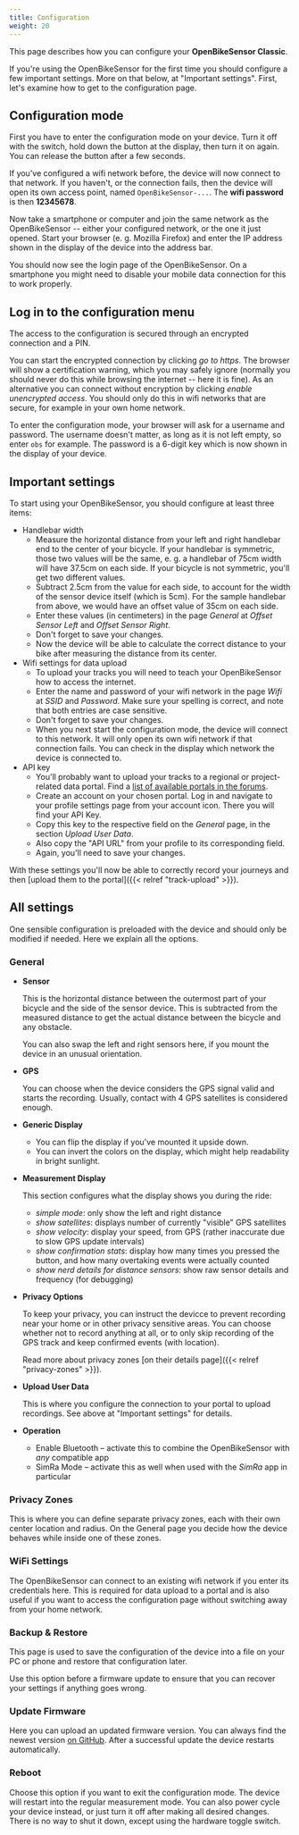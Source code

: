 ```yaml
---
title: Configuration
weight: 20
---
```


This page describes how you can configure your **OpenBikeSensor Classic**.

If you're using the OpenBikeSensor for the first time you should configure a
few important settings. More on that below, at "Important settings". First,
let's examine how to get to the configuration page.

## Configuration mode

First you have to enter the configuration mode on your device. Turn it off with
the switch, hold down the button at the display, then turn it on again. You can
release the button after a few seconds. 

If you've configured a wifi network before, the device will now connect to that
network. If you haven't, or the connection fails, then the device will open its
own access point, named `OpenBikeSensor-...`. The **wifi password** is then **12345678**.

Now take a smartphone or computer and join the same network as the
OpenBikeSensor -- either your configured network, or the one it just opened.
Start your browser (e. g. Mozilla Firefox) and enter the IP address shown in
the display of the device into the address bar.

You should now see the login page of the OpenBikeSensor. On a smartphone you might
need to disable your mobile data connection for this to work properly.

## Log in to the configuration menu

The access to the configuration is secured through an encrypted connection and
a PIN.

You can start the encrypted connection by clicking *go to https*. The browser
will show a certification warning, which you may safely ignore (normally you
should never do this while browsing the internet -- here it is fine). As an
alternative you can connect without encryption by clicking *enable unencrypted
access*. You should only do this in wifi networks that are secure, for example
in your own home network.

To enter the configuration mode, your browser will ask for a username and
password. The username doesn't matter, as long as it is not left  empty, so
enter `obs` for example. The password is a 6-digit key which is now shown in
the display of your device. 

## Important settings

To start using your OpenBikeSensor, you should configure at least three items: 

* Handlebar width
  - Measure the horizontal distance from your left and right handlebar end to
    the center of your bicycle. If your handlebar is symmetric, those two
    values will be the same, e. g. a handlebar of 75cm width will have 37.5cm
    on each side. If your bicycle is not symmetric, you'll get two different
    values.
  - Subtract 2.5cm from the value for each side, to account for the width of the
    sensor device itself (which is 5cm). For the sample handlebar from above, we would
    have an offset value of 35cm on each side.
  - Enter these values (in centimeters) in the page *General* at *Offset Sensor Left*
    and *Offset Sensor Right*.
  - Don't forget to save your changes.
  - Now the device will be able to calculate the correct distance to your bike
    after measuring the distance from its center.
* Wifi settings for data upload
  - To upload your tracks you will need to teach your OpenBikeSensor how to 
    access the internet.
  - Enter the name and password of your wifi network in the page *Wifi* at
    *SSID* and *Password*. Make sure your spelling is correct, and note that
    both entries are case sensitive.
  - Don't forget to save your changes.
  - When you next start the configuration mode, the device will connect to this
    network. It will only open its own wifi network if that connection fails. 
    You can check in the display which network the device is connected to.
* API key
  - You'll probably want to upload your tracks to a regional or project-related
    data portal. Find a [list of available portals in the forums](https://forum.openbikesensor.org/t/uebersicht-verfuegbarer-portale/688).
  - Create an account on your chosen portal. Log in and navigate to your profile settings page
    from your account icon. There you will find your API Key.
  - Copy this key to the respective field on the *General* page, in the section
    *Upload User Data*.
  - Also copy the "API URL" from your profile to its corresponding field.
  - Again, you'll need to save your changes.

With these settings you'll now be able to correctly record your journeys and then
[upload them to the portal]({{< relref "track-upload" >}}).

## All settings

One sensible configuration is preloaded with the device and should only
be modified if needed. Here we explain all the options.

### General

* **Sensor**
  
  This is the horizontal distance between the outermost part of your bicycle
  and the side of the sensor device. This is subtracted from the measured
  distance to get the actual distance between the bicycle and any obstacle.

  You can also swap the left and right sensors here, if you mount the device in
  an unusual orientation.

* **GPS**

  You can choose when the device considers the GPS signal valid and starts the
  recording. Usually, contact with 4 GPS satellites is considered enough.

* **Generic Display**

  * You can flip the display if you've mounted it upside down.
  * You can invert the colors on the display, which might help readability in bright sunlight.

* **Measurement Display**

  This section configures what the display shows you during the ride:

  * *simple mode*: only show the left and right distance
  * *show satellites*: displays number of currently "visible" GPS satellites
  * *show velocity*: display your speed, from GPS (rather inaccurate due to slow GPS update intervals)
  * *show confirmation stats*: display how many times you pressed the button, and how many overtaking events were actually counted
  * *show nerd details for distance sensors*: show raw sensor details and frequency (for debugging)

* **Privacy Options**

  To keep your privacy, you can instruct the devicce to prevent recording near
  your home or in other privacy sensitive areas. You can choose whether not to
  record anything at all, or to only skip recording of the GPS track and keep
  confirmed events (with location).  

  Read more about privacy zones [on their details page]({{< relref "privacy-zones" >}}).

* **Upload User Data**

  This is where you configure the connection to your portal to upload
  recordings. See above at "Important settings" for details.

* **Operation**

  * Enable Bluetooth – activate this to combine the OpenBikeSensor with *any* compatible app
  * SimRa Mode – activate this as well when used with the *SimRa* app in particular

### Privacy Zones

This is where you can define separate privacy zones, each with their own center
location and radius. On the General page you decide how the device behaves
while inside one of these zones.

### WiFi Settings

The OpenBikeSensor can connect to an existing wifi network if you enter its
credentials here. This is required for data upload to a portal and is also useful
if you want to access the configuration page without switching away from your
home network.

### Backup & Restore

This page is used to save the configuration of the device into a file on your
PC or phone and restore that configuration later.

Use this option before a firmware update to ensure that you can recover your
settings if anything goes wrong.

### Update Firmware

Here you can upload an updated firmware version. You can always find the newest
version [on
GitHub](https://github.com/openbikesensor/OpenBikeSensorFirmware/releases).
After a successful update the device restarts automatically.

### Reboot

Choose this option if you want to exit the configuration mode. The device will
restart into the regular measurement mode. You can also power cycle your device
instead, or just turn it off after making all desired changes. There is no way
to shut it down, except using the hardware toggle switch.
